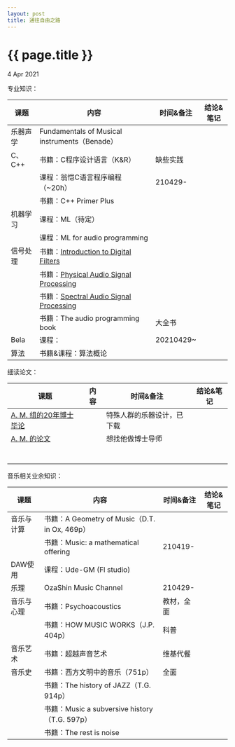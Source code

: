 ```yaml
---
layout: post
title: 通往自由之路
---
```


{{ page.title }}
================

<p class="meta">4 Apr 2021</p>

专业知识：

| 课题     | 内容                                                         | 时间&备注 | 结论&笔记 |
| -------- | ------------------------------------------------------------ | --------- | --------- |
| 乐器声学 | Fundamentals of Musical instruments（Benade）                |           |           |
| C、C++   | 书籍：C程序设计语言（K&R）                                   | 缺些实践  |           |
|          | 课程：翁恺C语言程序编程（~20h）                              | 210429-   |           |
|          | 书籍：C++ Primer Plus                                        |           |           |
| 机器学习 | 课程：ML（待定）                                             |           |           |
|          | 课程：ML for audio programming                               |           |           |
| 信号处理 | 书籍：[Introduction to Digital Filters](https://ccrma.stanford.edu/~jos/filters/) |           |           |
|          | 书籍：[Physical Audio Signal Processing](https://ccrma.stanford.edu/~jos/pasp/) |           |           |
|          | 书籍：[Spectral Audio Signal Processing](https://ccrma.stanford.edu/~jos/sasp/) |           |           |
|          | 书籍：The audio programming book                             | 大全书    |           |
| Bela     | 课程：                                                       | 20210429~ |           |
| 算法     | 书籍&课程：算法概论                                          |           |           |

细读论文：

| 课题                                                         | 内容 | 时间&备注                  | 结论&笔记 |
| ------------------------------------------------------------ | ---- | -------------------------- | --------- |
| [A. M. 组的20年博士毕论](https://jacobtfh.github.io/publications) |      | 特殊人群的乐器设计，已下载 |           |
| [A. M. 的论文](https://www.researchgate.net/scientific-contributions/Andrew-McPherson-2083483830) |      | 想找他做博士导师           |           |
|                                                              |      |                            |           |
|                                                              |      |                            |           |
|                                                              |      |                            |           |
|                                                              |      |                            |           |
|                                                              |      |                            |           |
|                                                              |      |                            |           |
|                                                              |      |                            |           |

音乐相关业余知识：

| 课题       | 内容                                           | 时间&备注  | 结论&笔记 |
| ---------- | ---------------------------------------------- | ---------- | --------- |
| 音乐与计算 | 书籍：A Geometry of Music（D.T. in Ox, 469p）  |            |           |
|            | 书籍：Music: a mathematical offering           | 210419-    |           |
| DAW使用    | 课程：Ude-GM (Fl studio)                       |            |           |
| 乐理       | OzaShin Music Channel                          | 210429-    |           |
| 音乐与心理 | 书籍：Psychoacoustics                          | 教材，全面 |           |
|            | 书籍：HOW MUSIC WORKS（J.P. 404p）             | 科普       |           |
| 音乐艺术   | 书籍：超越声音艺术                             | 维基代餐   |           |
| 音乐史     | 书籍：西方文明中的音乐（751p）                 | 全面       |           |
|            | 书籍：The history of JAZZ（T.G. 914p）         |            |           |
|            | 书籍：Music a subversive history （T.G. 597p） |            |           |
|            | 书籍：The rest is noise                        |            |           |






